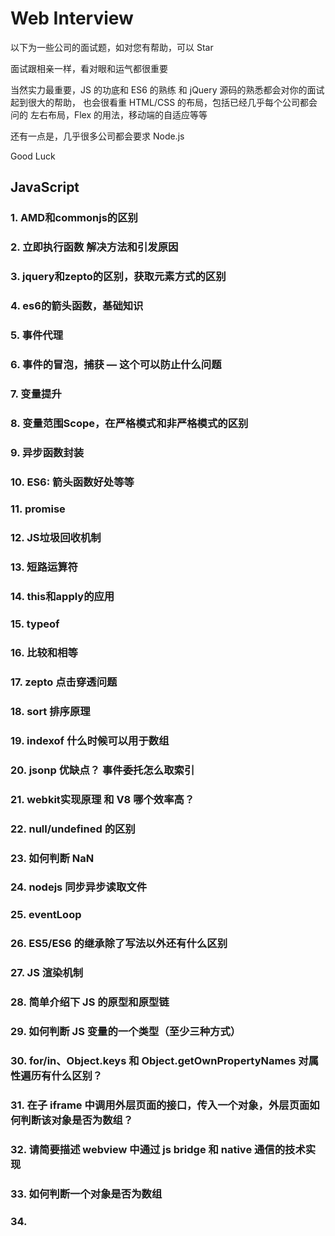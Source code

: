 # Web Interview

以下为一些公司的面试题，如对您有帮助，可以 Star

面试跟相亲一样，看对眼和运气都很重要

当然实力最重要，JS 的功底和 ES6 的熟练 和 jQuery 源码的熟悉都会对你的面试起到很大的帮助，
也会很看重 HTML/CSS 的布局，包括已经几乎每个公司都会问的 左右布局，Flex 的用法，移动端的自适应等等

还有一点是，几乎很多公司都会要求 Node.js

Good Luck

## JavaScript

### 1. AMD和commonjs的区别
### 2. 立即执行函数 解决方法和引发原因
### 3. jquery和zepto的区别，获取元素方式的区别
### 4. es6的箭头函数，基础知识
### 5. 事件代理
### 6. 事件的冒泡，捕获  — 这个可以防止什么问题
### 7. 变量提升
### 8. 变量范围Scope，在严格模式和非严格模式的区别
### 9. 异步函数封装
### 10. ES6: 箭头函数好处等等
### 11. promise
### 12. JS垃圾回收机制
### 13. 短路运算符
### 14. this和apply的应用
### 15. typeof
### 16. 比较和相等
### 17. zepto 点击穿透问题
### 18. sort 排序原理
### 19. indexof 什么时候可以用于数组
### 20. jsonp 优缺点？ 事件委托怎么取索引
### 21. webkit实现原理 和 V8 哪个效率高？
### 22. null/undefined 的区别
### 23. 如何判断  NaN
### 24. nodejs 同步异步读取文件
### 25. eventLoop
### 26. ES5/ES6 的继承除了写法以外还有什么区别
### 27. JS 渲染机制
### 28. 简单介绍下 JS 的原型和原型链
### 29. 如何判断 JS 变量的一个类型（至少三种方式）
### 30. for/in、Object.keys 和 Object.getOwnPropertyNames 对属性遍历有什么区别？
### 31. 在子 iframe 中调用外层页面的接口，传入一个对象，外层页面如何判断该对象是否为数组？
### 32. 请简要描述 webview 中通过 js bridge 和 native 通信的技术实现
### 33. 如何判断一个对象是否为数组
### 34. <script> 标签的 defer 和 asnyc 属性的作用以及二者的区别？
### 35. Object.prototype.toString.call() 和 instanceOf 和 Array.isArray() 区别好坏
### 36. typeof 可以判断的类型
### 37. ASCII 英文转码
### 38. ES6 都有什么 iterater 遍历器
### 38. 松散类型的数组
### 39. JS严格模式和正常模式
### 40. 闭包应用
### 41. 变量作用域提升
### 42. 移动端tap点击事件和click的区别
### 43. jquery的链式操作
### 44. jquery的源码
### 45. JS单线程还是多线程，如何显示异步操作
### 46. JavaScript数组的函数 map/forEach/reduce/filter
### 47. JS块级作用域、变量提升
### 48. ES6 语法及熟悉
### 49. 说下 jQuery/Zepto 中的 on 方法有哪些参数，分别代表什么意思？
### 50. 将字符串转换成 JSON 对象的方法和将 JSON 对象转换成 字符串的方法？
### 51. 移动端的点击事件的延时，时间是多少，为什么有？ 怎么解决这个延时？
### 52. JS 哪些操作会造成内存泄露
### 53. JS 哪些操作会引起页面重绘
### 54. console.log([1<2<3>, 3>2>1]),输出是多少
### 55. 发布订阅设计模式
### 56. AJAX 原生写法
### 57. 防抖，节流
### 58. 闭包，作用域
### 59. JS 原型链
### 60. ES5 Bind的实现
### 61. Event Loop 
### 62. bind的实现
### 63. polyfill
### 64. 兼容各种浏览器版本的事件绑定
### 65. typescript 遇到过什么坑
## ES6

- [let 和 const 的区别](https://github.com/guangxiao/web-interview/issues/35)
- [promise 用法](https://github.com/guangxiao/web-interview/issues/13)
- [es6 箭头函数的使用及其优点](https://github.com/guangxiao/web-interview/issues/new)

## css和布局

- [css3 动画](https://github.com/guangxiao/web-interview/issues/19)
- [弹性布局 flex 用法](https://github.com/guangxiao/web-interview/issues/14)
- [经典左右布局（左固定右自适应）](https://github.com/guangxiao/web-interview/issues/16)
- [BFC 及其应用](https://github.com/guangxiao/web-interview/issues/3)

## 编程题

- [编程题01](https://github.com/guangxiao/web-interview/issues/27)
- [数组去重](https://github.com/guangxiao/web-interview/issues/26)
- [数组拍平](https://github.com/guangxiao/web-interview/issues/25)
- [URL 解析](https://github.com/guangxiao/web-interview/issues/28)
- [js 的数据结构和算法 -- 利用堆栈处理问题](https://github.com/guangxiao/web-interview/issues/32)
- [打乱数组排序](https://github.com/guangxiao/web-interview/issues/2)

## 移动端

- [移动端接触和处理过的兼容性](https://github.com/guangxiao/web-interview/issues/24)
- [移动端 Click 和 Tap 的区别](https://github.com/guangxiao/web-interview/issues/23)
- [移动端适配的方法](https://github.com/guangxiao/web-interview/issues/4)

## 工程及模块化

- [Webpack 的用法](https://github.com/guangxiao/web-interview/issues/21)
- [前端模块化和组件化的理解 ](https://github.com/guangxiao/web-interview/issues/12)

## 框架

- [Vue/Angular/React 之间的区别等等](https://github.com/guangxiao/web-interview/issues/38)
- [Vue 的生命周期](https://github.com/guangxiao/web-interview/issues/39)
- [Vue/Angular 的双向数据绑定原理](https://github.com/guangxiao/web-interview/issues/40)

## 主观扩展

- [扩展01](https://github.com/guangxiao/web-interview/issues/37)
